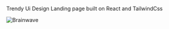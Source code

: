 Trendy Ui Design Landing page built on React and TailwindCss

![Brainwave](https://github.com/uzair-shafi/BrainWave-Landing-page/assets/106249514/ecd414fd-7353-4304-a4d0-7577c0e6bed1)
